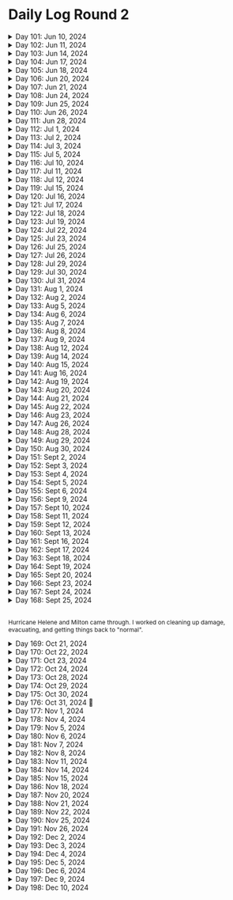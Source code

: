# Daily Log Round 2

<details>
  <summary>Day 101: Jun 10, 2024</summary>

  ### Today's Progress:
  * Started and completed on learning Introductory JavaScript by building a Prymaind Generator on freeCodeCamp.

  ### Link to work:
  * None

  ### New thing(s) learned:
  * How to declare a variable using let/const
  * How to create different statements
  * Console logging

  ### Thoughts:
  * This one took a little while and was confusing. Took my time with it.

  ### Time spent working
  * 1.5 hrs
</details>

<details>
  <summary>Day 102: Jun 11, 2024</summary>

  ### Today's Progress:
  * Started and completed building a Gradebook App using JavaScript on freeCodeCamp.

  ### Link to work:
  * None

  ### New thing(s) learned:
  * None

  ### Thoughts:
  * I may go back to this sometime soon to get an understanding of how everything works again.

  ### Time spent working
  * 0.75 hrs
</details>

<details>
  <summary>Day 103: Jun 14, 2024</summary>

  ### Today's Progress:
  * Started working on building a Role Playing Game while learning Basic JavaScript (steps 1 → 69) on freeCodeCamp.

  ### Link to work:
  * None

  ### New thing(s) learned:
  * None

  ### Thoughts:
  * I'm slowly getting the hang of this

  ### Time spent working
  * 1.16 hrs
</details>

<details>
  <summary>Day 104: Jun 17, 2024</summary>

  ### Today's Progress:
  * Continued working on and completed building a Role Playing Game while learning Basic JavaScript (steps 69 → 172) on freeCodeCamp.

  ### Link to work:
  * None

  ### New thing(s) learned:
  * Basics of different statements and loops.

  ### Thoughts:
  * None

  ### Time spent working
  * 2 hrs
</details>

<details>
  <summary>Day 105: Jun 18, 2024</summary>

  ### Today's Progress:
  * Started and completed the basic debugging challenge for a background color changer using JavaScript on freeCodeCamp.
  * Started working on the Calorie Counter app by learning about Form Validation for JavaScript (steps 1 → 24) on freeCodeCamp

  ### Link to work:
  * None

  ### New thing(s) learned:
  * I've never heard of regex, I'm going to have to take some time and learn about that.

  ### Thoughts:
  * None

  ### Time spent working
  * 0.75 hrs
</details>

<details>
  <summary>Day 106: Jun 20, 2024</summary>

  ### Today's Progress:
  * Completed building the Calorie Counter app by learning about Form Validation for JavaScript on freeCodeCamp

  ### Link to work:
  * None

  ### New thing(s) learned:
  * I learned more about Form Validation and how page doesn't change to something else when clicking on the "submit" or "clear form" button.

  ### Thoughts:
  * None

  ### Time spent working
  * 1.8 hrs
</details>

<details>
  <summary>Day 107: Jun 21, 2024</summary>

  ### Today's Progress:
  * Completed reviewing DOM manipulation by building a Rock, Paper, Scissors Game on freeCodeCamp

  ### Link to work:
  * None

  ### New thing(s) learned:
  * None

  ### Thoughts:
  * None

  ### Time spent working
  * 0.75 hrs
</details>

<details>
  <summary>Day 108: Jun 24, 2024</summary>

  ### Today's Progress:
  * Moved to working on the Legacy JavaScript course after doing a bit of research. Completed steps 1 → 69 on learning Basic JavaScript on freeCodeCamp.

  ### Link to work:
  * None

  ### New thing(s) learned:
  * None

  ### Thoughts:
  * None

  ### Time spent working
  * 1.16 hrs
</details>

<details>
  <summary>Day 109: Jun 25, 2024</summary>

  ### Today's Progress:
  * Continued working on learning Basic JavaScript (Legacy Version) from freeCodeCamp (steps 69 → 82).

  ### Link to work:
  * None

  ### New thing(s) learned:
  * None

  ### Thoughts:
  * I plan on going back to watch some of the videos that were in the Legacy version to get a better understanding of some of the answers.

  ### Time spent working
  * 1hr
</details>

<details>
  <summary>Day 110: Jun 26, 2024</summary>

  ### Today's Progress:
  * Continued and completed working on learning Basic JavaScript (Legacy Version) from freeCodeCamp (steps 82 → 113).

  ### Link to work:
  * None

  ### New thing(s) learned:
  * None

  ### Thoughts:
  * None

  ### Time spent working
  * 1.16 hrs
</details>

<details>
  <summary>Day 111: Jun 28, 2024</summary>

  ### Today's Progress:
  * Started and completed working on learning about ES6 (ES2015) from freeCodeCamp.

  ### Link to work:
  * None

  ### New thing(s) learned:
  * None

  ### Thoughts:
  * This took a bit of time for sure, now I'll debate on what I want to do next.

  ### Time spent working
  * 1.16 hrs
</details>

<details>
  <summary>Day 112: Jul 1, 2024</summary>

  ### Today's Progress:
  * Started and completed learning about Regular Expressions and Debugging Code from freeCodeCamp's Legacy JavaScript section.

  ### Link to work:
  * None

  ### New thing(s) learned:
  * I learned about regex in JavaScript and how to find certain things in a string.

  ### Thoughts:
  * None

  ### Time spent working
  * 1.16 hrs
</details>

<details>
  <summary>Day 113: Jul 2, 2024</summary>

  ### Today's Progress:
  * Started and completed learning about Basic Data Structures in Legacy JavaScript on freeCodeCamp
  * Started working on Basic Algorithm Scripting in Legacy JavaScript on freeCodeCamp (steps 1 → 3)

  ### Link to work:
  * None

  ### New thing(s) learned:
  * I learned the basics about data structures in JavaScript.

  ### Thoughts:
  * None

  ### Time spent working
  * 1.16 hrs
</details>

<details>
  <summary>Day 114: Jul 3, 2024</summary>

  ### Today's Progress:
  * Started working on the Frontend Mentor project of the Article Preview Component.

  ### Link to work:
  * None

  ### New thing(s) learned:
  * None

  ### Thoughts:
  * Watching a tutorial and following along before I create it on my own to get an understanding of the project. This way, I can make cleaner code and have a better understanding of the project as I do it a few times.

  ### Time spent working
  * 1.16 hrs
</details>

<details>
  <summary>Day 115: Jul 5, 2024</summary>

  ### Today's Progress:
  * Continued working on the Frontend Mentor project of the Article Preview Component.

  ### Link to work:
  * None

  ### New thing(s) learned:
  * None

  ### Thoughts:
  * Taking my time in understanding how the code works and what's best for this project.

  ### Time spent working
  * 1.4 hrs
</details>

<details>
  <summary>Day 116: Jul 10, 2024</summary>

  ### Today's Progress:
  * Started researching and working on my personal Portfolio

  ### Link to work:
  * None

  ### New thing(s) learned:
  * None

  ### Thoughts:
  * I took a few days for myself after the holiday which made me realize I was stuck and wasn't sure what to do. After asking for some advice from Kevin Powell's Discord server, it was suggested that I should instead focus on my portfolio. In the past few weeks, I haven't really been challenging myself and cheating while working on Frontend Mentor projects by watching YouTube videos of other people's work. This project, I'm going to do my best to do none of that.

  ### Time spent working
  *
</details>

<details>
  <summary>Day 117: Jul 11, 2024</summary>

  ### Today's Progress:
  * Gathered, researched and started sketching out my Portfolio in Penpot.

  ### Link to work:
  * None

  ### New thing(s) learned:
  * Penpot being similair to Figma, just need to get the hang of things now.

  ### Thoughts:
  * None

  ### Time spent working
  * 1 hr
</details>

<details>
  <summary>Day 118: Jul 12, 2024</summary>

  ### Today's Progress:
  * Decided to switch back to Figma and continue working on researching and gathering materials for my plans/moodboard.

  ### Link to work:
  * None

  ### New thing(s) learned:
  * How to scale/crop images in Figma

  ### Thoughts:
  * Penpot is nice, but using Figma as a desktop application is much easier than relying on a website to load. Wish Penpot had a desktop application.

  ### Time spent working
  * 1.4 hrs
</details>

<details>
  <summary>Day 119: Jul 15, 2024</summary>

  ### Today's Progress:
  * Completed gather materials and inspiration for my moodboard for my portfolio. The next thing to do is work on Wireframes.

  ### Link to work:
  * None

  ### New thing(s) learned:
  * I learned about the different screensize options for different interfaces (IE: Mobile phones, Desktop, and Mobile) for Figma.

  ### Thoughts:
  * None

  ### Time spent working
  * 1.4 hrs
</details>

<details>
  <summary>Day 120: Jul 16, 2024</summary>

  ### Today's Progress:
  * Started and completed taking notes on a YouTube video by Creative Director Explains called My actual web design process for clients (Freelance and Agency)

  ### Link to work:
  * [YouTube Video](https://www.youtube.com/watch?v=Jz_wyVdWKm8)

  ### New thing(s) learned:
  * How the process of creating a website works and the explanation

  ### Thoughts:
  * None

  ### Time spent working
  * 1.5 hrs
</details>

<details>
  <summary>Day 121: Jul 17, 2024</summary>

  ### Today's Progress:
  * Continued working on planning and wireframing my personal portfolio.

  ### Link to work:
  * None

  ### New thing(s) learned:
  * None

  ### Thoughts:
  * I've decided to go with a single page site and then maybe in the future I'll do a multi-page site or keep it a single page. I'll have to see where the wind blows.

  ### Time spent working
  * 1.25 hrs
</details>

<details>
  <summary>Day 122: Jul 18, 2024</summary>

  ### Today's Progress:
  * Started and completed wireframing the desktop version of my portfolio and started wireframing the tablet version of my portfolio.

  ### Link to work:
  * None

  ### New thing(s) learned:
  * None

  ### Thoughts:
  * I'm enjoying planning out how I want it to look in a responsive way.

  ### Time spent working
  * 1.4 hrs
</details>

<details>
  <summary>Day 123: Jul 19, 2024</summary>

  ### Today's Progress:
  * Completed wireframing/sketching out my Tablet/Mobile view of my portfolio. Next week, I'll start properly designing my site in Figma.

  ### Link to work:
  * None

  ### New thing(s) learned:
  * None

  ### Thoughts:
  * Excited to actually start designing my website. Should make it more fun to code when I get started with that!

  ### Time spent working
  * 1.25 hrs
</details>

<details>
  <summary>Day 124: Jul 22, 2024</summary>

  ### Today's Progress:
  * Started and completed working on the design of my Portfolio for Desktop view.

  ### Link to work:
  * None

  ### New thing(s) learned:
  * None

  ### Thoughts:
  * I just need to find some more images to use for certain parts of the site. I'm missing AnyType and a few others.

  ### Time spent working
  * 1.5 hrs
</details>

<details>
  <summary>Day 125: Jul 23, 2024</summary>

  ### Today's Progress:
  * Completed designing the Tablet and Moble views of my Portfolio in Figma.
  * Started coding the navigation bar for my portfolio.

  ### Link to work:
  * None

  ### New thing(s) learned:
  * None

  ### Thoughts:
  * I'm excited to start coding my portfolio and I'm going to have to learn a lot of new things. First off will be the navigation bar.

  ### Time spent working
  * 1.3 hrs
</details>

<details>
  <summary>Day 126: Jul 25, 2024</summary>

  ### Today's Progress:
  * Started to work on the navigation bar of my portfolio.

  ### Link to work:
  * None

  ### New thing(s) learned:
  * None

  ### Thoughts:
  * I need to figure out how to make the navigation bar look more resopnsive and similair to the one I created in Figma.

  ### Time spent working
  * 1.1 hrs
</details>

<details>
  <summary>Day 127: Jul 26, 2024</summary>

  ### Today's Progress:
  * Re-started on the navigation bar and started to work on the hero section of my portfolio.

  ### Link to work:
  * None

  ### New thing(s) learned:
  * None

  ### Thoughts:
  * I need to figure out how to make a proper circle image to use for the picture of myself in the hero section.

  ### Time spent working
  * 1.25 hrs
</details>

<details>
  <summary>Day 128: Jul 29, 2024</summary>

  ### Today's Progress:
  * Continued to work on the hero section of my portfolio and got started on the about section.

  ### Link to work:
  * None

  ### New thing(s) learned:
  * None

  ### Thoughts:
  * Instead of using Font Awesome, I'm going to use SVGRepo.com to get the icons that I need for certain sections of my portfolio.

  ### Time spent working
  * 1.5 hrs
</details>

<details>
  <summary>Day 129: Jul 30, 2024</summary>

  ### Today's Progress:
  * Continued to work on my portfolio as a whole.

  ### Link to work:
  * None

  ### New thing(s) learned:
  * None

  ### Thoughts:
  * I somehow messed up my navigation bar and more within the code, so I just decided to restart from scratch...again. This time, I'm going to just code everything out in HTML first and then go into CSS and JS.

  ### Time spent working
  * 1.1 hrs
</details>

<details>
  <summary>Day 130: Jul 31, 2024</summary>

  ### Today's Progress:
  * Re-wrote my entire HTML from scratch and completed all my sections. Added images, links, and accessibility features that were needed.

  ### Link to work:
  * None

  ### New thing(s) learned:
  * None

  ### Thoughts:
  * Excited to get started on the CSS part of my website. I'm going to do my bes to start from a mobile-user POV and then work my way to a desktop-user POV.

  ### Time spent working
  * 1.3 hrs
</details>

<details>
  <summary>Day 131: Aug 1, 2024</summary>

  ### Today's Progress:
  * Started working (and hopefully finished) on the CSS sections of my navigation bar, hero section, and about section.

  ### Link to work:
  * None

  ### New thing(s) learned:
  * None

  ### Thoughts:
  * Tomorrow I'm going to take some time to write my about section of myself and then hopefully jump into the projects section once I feel comfortable enough. This is coming along slowly but surely!

  ### Time spent working
  * 1.83 hrs
</details>

<details>
  <summary>Day 132: Aug 2, 2024</summary>

  ### Today's Progress:
  * Continued to work on the mobile version of my portoflio using CSS.

  ### Link to work:
  * None

  ### New thing(s) learned:
  * None

  ### Thoughts:
  * So many lines of CSS...

  ### Time spent working
  * 2.42 hrs
</details>

<details>
  <summary>Day 133: Aug 5, 2024</summary>

  ### Today's Progress:
  * Continuned to work on my Personal Portfolio site and completed working on the Tablet and Desktop media queries.

  ### Link to work:
  * None

  ### New thing(s) learned:
  * None

  ### Thoughts:
  * Uploaded my project to GitHub finally and made a Netlify site out of it to test it out for a bit before I go public with it. There's a lot of changes and additions that need to be made.

  ### Time spent working
  * 2.6 hrs
</details>

<details>
  <summary>Day 134: Aug 6, 2024</summary>

  ### Today's Progress:
  * Fixed an issue with the hamburger menu not showing itself on multiple breakpoints. What a small pain to fix...

  ### Link to work:
  * None

  ### New thing(s) learned:
  * How not to break something and wonder what happened or where I went wrong.

  ### Thoughts:
  * Taking a break for the day, too angry and annoyed to work on this

  ### Time spent working
  * 1 hrs
</details>

<details>
  <summary>Day 135: Aug 7, 2024</summary>

  ### Today's Progress:
  * Continued to work on the CSS of my portfolio. It's slowly coming along...

  ### Link to work:
  * None

  ### New thing(s) learned:
  * None

  ### Thoughts:
  * This is a pain, but I will get it right...

  ### Time spent working
  * 2.6 hrs
</details>

<details>
  <summary>Day 136: Aug 8, 2024</summary>

  ### Today's Progress:
  * Continued to re-write my CSS, worked on my HTML for accessibility, and wrote some JavaScript.

  ### Link to work:
  * None

  ### New thing(s) learned:
  * How to make a hamburger menu and contact form not refresh the page using JavaScript.

  ### Thoughts:
  * I'm almost done with my website. I just need to make a few changes, add in some projects, and put my social media in a few places. It should be ready to go then!

  ### Time spent working
  * 3.05 hrs
</details>

<details>
  <summary>Day 137: Aug 9, 2024</summary>

  ### Today's Progress:
  * Continued to work on my portfolio

  ### Link to work:
  * None

  ### New thing(s) learned:
  * I learned how Web3Forms.com works for contact forms

  ### Thoughts:
  * Completed working on the contact form and used Web3Forms to use as a backend should someone send me a message.
  * Created and added my personal logo to the site.
  * Updated all text that made the site seem silly into slightly professional text.

  ### Time spent working
  * 2.1 hrs
</details>

<details>
  <summary>Day 138: Aug 12, 2024</summary>

  ### Today's Progress:
  * Completed working on my portfolio. I made a few changes to the site and now I just need to add my projects and purchase a domain to host it on.
  * Taking the rest of the time to find out what I want to do/learn next.

  ### Link to work:
  * None

  ### New thing(s) learned:
  * None

  ### Thoughts:
  * I'm not feeling comfrtable with CSS still and JavaScript even after completeing my portfolio. I'm happy with how I've made it and how it looks, but I'm in a fork in the road of learning. Asked for some advice on Kevin Powell's discord again.

  ### Time spent working
  * 2 hrs
</details>

<details>
  <summary>Day 139: Aug 14, 2024</summary>

  ### Today's Progress:
  * I took some time yesterday (8/13) to figure out what I wanted to do next. I decided that I would refresh myself with some CSS subjects and projects, re-learn/understand JavaScript, learn ReactJS, learn TailwindCSS, learn Git/GitHub, and job hunting (this will be after I feel comfortable with JavaScript and CSS).
  * I started working on Scrimba's CSS course on Grids (video 11/17).

  ### Link to work:
  * [Learning Path v2](https://github.com/kylecreate/100DaysOfCode/blob/main/imgs/LearningPath-v2.png)

  ### New thing(s) learned:
  * Understanding CSS Grid from a beginner stand point.

  ### Thoughts:
  * Everything is slowly coming back to me now as I watch these videos. They're very helpful. I'm debating if I want to buy PRO for Scrimba or just work on what resources I've collected.

  ### Time spent working
  * 1.3 hrs
</details>

<details>
  <summary>Day 140: Aug 15, 2024</summary>

  ### Today's Progress:
  * I purchased a Scrimba PRO subscription and got started on their Frontend Carrer Path. I've completed the Welcome module and building & deploying your first website module.

  ### Link to work:
  * None

  ### New thing(s) learned:
  * Basics of HTML...again

  ### Thoughts:
  * Why am I doing this? Because with the interactivity of this website and the way they teach students/people, it helps me out to understand as well. I'm just going in order since the certification will be nice even though it won't mean much.

  ### Time spent working
  * 2.6 hrs
</details>

<details>
  <summary>Day 141: Aug 16, 2024</summary>

  ### Today's Progress:
  * I worked on learning about CSS Grid Layouts on Scrimba, YouTube (Kevin Powell), MDN, and CSS Grid Garden

  ### Link to work:
  * None

  ### New thing(s) learned:
  * Learned how CSS grid systems work.

  ### Thoughts:
  * I'm going to take some time next week to learn more about Grids with some (hopefully) newly found videos/articles that can explain things.

  ### Time spent working
  * 2.7 hrs
</details>

<details>
  <summary>Day 142: Aug 19, 2024</summary>

  ### Today's Progress:
  * Started watching/working on Learning CSS Grid the Easy Way with Kevin Powell on YouTube using a Frontend Mentor project as an example.

  ### Link to work:
  * [Link to video](https://www.youtube.com/watch?v=rg7Fvvl3taU)

  ### New thing(s) learned:
  * CSS Grid using a Frontend Mentor project

  ### Thoughts:
  * Later on, my plan is to re-work this project from the ground up with no help and on my own to better understand CSS Grid.

  ### Time spent working
  * 1.3 hrs
</details>

<details>
  <summary>Day 143: Aug 20, 2024</summary>

  ### Today's Progress:
  * Completed watching Kevin Powell's video on learning CSS Grid the easy way.
  * Started and completed working on learning CSS Flexbox with Scrimba
  * Started and completed watching Kevin Powell's video on learning Flexbox the easy way.
  * Started and completed testing out my flexbox skills using different tasks from MDN.
  * Completed all levels (except for Lv.24) of Flexbox Froggy.
  * Attended my first Scrimba Town Hall where they discussed CSS and answered questions.

  ### Link to work:
  * None

  ### New thing(s) learned:
  * I learned a lot about CSSBattles, CSS Flexbox, and CSS Grid.

  ### Thoughts:
  * What a busy but good day! I will upload my new learning path soon that covers things I want to learn. I also have a few new projects in mind for the future.

  ### Time spent working
  * 3.4 hrs
</details>

<details>
  <summary>Day 144: Aug 21, 2024</summary>

  ### Today's Progress:
  * Started and completed watching Kevin Powell's videos on CSS Selectors (beyond the basics) and The Secret to mastering CSS Layouts.
  * Started working on learning Responsive Web Design on Scrimba which is also taught by Kevin Powell. (Overall: 5% complete | CSS Fundamentals Section: 32% complete)

  ### Link to work:
  * None

  ### New thing(s) learned:
  * The intermediate side of CSS selectors and the use of inline/inline-block elements in CSS.

  ### Thoughts:
  * I'm really enjoying this!

  ### Time spent working
  * 1.3 hrs
</details>

<details>
  <summary>Day 145: Aug 22, 2024</summary>

  ### Today's Progress:
  * Continued and completed working on learning Responsive Web Design on Scrimba which is taught by Kevin Powell. (Overall: 14% complete | CSS Fundamentals Section: 100% complete, next up is Starting to Think Responsively)

  ### Link to work:
  * None

  ### New thing(s) learned:
  * Learned more about the basics of CSS and some of the fundamentals to make learning responsive design easier.

  ### Thoughts:
  * I'm really enjoying jumping back into CSS, Kevin makes it fun!

  ### Time spent working
  * 2.85 hrs
</details>

<details>
  <summary>Day 146: Aug 23, 2024</summary>

  ### Today's Progress:
  * Continued working on learning Responsive Web Design on Scrimba which is taught by Kevin Powell. (Overall: 29% complete | Starting to Think Responsively: 56% complete)

  ### Link to work:
  * None

  ### New thing(s) learned:
  * I learned more about masking very basic responsive websites with media queries and a basic navigation bar.

  ### Thoughts:
  * None

  ### Time spent working
  * 3 hrs
</details>

<details>
  <summary>Day 147: Aug 26, 2024</summary>

  ### Today's Progress:
  * Continued working on learning Responsive Web Design on Scrimba which is taught by Kevin Powell. (Overall: 40% complete | Starting to Think Responsively: 100% complete! Next up will be Stepping up our style)

  ### Link to work:
  * None

  ### New thing(s) learned:
  * None

  ### Thoughts:
  * After I finish the next section in this course, I'm going to re-code the website we're working on from scratch to see if I'm able to do it on my own and hopefully make it look better (design and code wise).

  ### Time spent working
  * 2.3 hrs
</details>

<details>
  <summary>Day 148: Aug 28, 2024</summary>

  ### Today's Progress:
  * Continued working on learning Responsive Web Design on Scrimba which is taught by Kevin Powell. (Overall: 52% complete | Stepping up our style 53% complete)

  ### Link to work:
  * None

  ### New thing(s) learned:
  * Learned more about background-images and viewport units

  ### Thoughts:
  * I'm enjoying these projects as I work along with Kevin. The BBQ splash page will be another project that I work on after completing this course.

  ### Time spent working
  * 2 hrs
</details>

<details>
  <summary>Day 149: Aug 29, 2024</summary>

  ### Today's Progress:
  * Continued working on learning Responsive Web Design on Scrimba which is taught by Kevin Powell. (Overall: 69% complete | Stepping up our style (100% complete), started Taking flexbox to the next level section (71% complete))

  ### Link to work:
  * None

  ### New thing(s) learned:
  * Learned a lot more about flexbox and proper stylings

  ### Thoughts:
  * Other than having problems with the site today, I managed to get a lot done. I'm writing down in my Notion (soon to switch to AppFlowy) the projects that I'm going to re-work when I finish from this section.

  ### Time spent working
  * 2.6 hrs
</details>

<details>
  <summary>Day 150: Aug 30, 2024</summary> 🎉

  ### Today's Progress:
  * Continued working on learning Responsive Web Design on Scrimba which is taught by Kevin Powell. (Overall: 83% complete | continued and completed Taking flexbox to the next level section (100% complete) and CSS Grid: The ultimate layout tool (100% complete)).

  ### Link to work:
  * None

  ### New thing(s) learned:
  * I learned more in-depth about CSS Flexbox and CSS Grid.

  ### Thoughts:
  * As Kevin was showing a Portfolio work example of CSS Grid, I said in my head "This man is doing witchcraft...". I see a lot of changes to my portfolio and future work already without even touching anything.

  ### Time spent working
  * 2.4 hrs
</details>

<details>
  <summary>Day 151: Sept 2, 2024</summary>

  ### Today's Progress:
  * Continued and completed working on learning Responsive Web Design on Scrimba which is taught by Kevin Powell. (Overall: 100% complete | started and completed Taking it the next level (100% complete)).

  ### Link to work:
  * None

  ### New thing(s) learned:
  * I learned more about using CSS grid/flexbox for a real-life style website.

  ### Thoughts:
  * I'm surprised I finished this course in a single day. Next, I'm going to watch the Space Travel Website course from Scrimba. After that, I plan on doing some reading of CSS to see what else I can learn.

  ### Time spent working
  * 2.7 hrs
</details>

<details>
  <summary>Day 152: Sept 3, 2024</summary>

  ### Today's Progress:
  * Started working on Kevin Powell's Space Travel Website course on Scrimba. I started with the module of The design system (43% complete).

  ### Link to work:
  * None

  ### New thing(s) learned:
  * How to do a complete CSS reset for a new webpage and how to create a design system from scratch using the classes we've created so far.

  ### Thoughts:
  * The design system is actually kind of fun to work on before starting on the website itself. Also, with all the classes that have been used so far, I find this to be a really good idea for HUGE projects in the future.

  ### Time spent working
  * 1.3 hrs
</details>

<details>
  <summary>Day 153: Sept 4, 2024</summary>

  ### Today's Progress:
  * Continued working on Kevin Powell's Space Travel Website course on Scrimba. I started with the module of The design system (81% complete).

  ### Link to work:
  * None

  ### New thing(s) learned:
  * I'm learning how to use multiple classes within CSS on HTML to create some cool components.

  ### Thoughts:
  * So many lines of CSS and create such cool and small things!

  ### Time spent working
  * 1.2 hrs
</details>

<details>
  <summary>Day 154: Sept 5, 2024</summary>

  ### Today's Progress:
  * Continued working on Kevin Powell's Space Travel Website course on Scrimba. I completed the module of The design system (100% complete), completed the module of The homepage (100%), and started on the Navigation module (69%).

  ### Link to work:
  * None

  ### New thing(s) learned:
  * I've learned a lot about how to do a navigation bar and how to make the homepage of this project look similar to the Figma design.

  ### Thoughts:
  * This is a tough project, but will be re-done in the future when I'm comfortable with CSS and JavaScript.

  ### Time spent working
  * 2.7 hrs
</details>

<details>
  <summary>Day 155: Sept 6, 2024</summary>

  ### Today's Progress:
  * Continued working on Kevin Powell's Space Travel Website course on Scrimba. I completed the Navigation module (100%), the destination page module (100%), and started working on the tabs module (23%).

  ### Link to work:
  * None

  ### New thing(s) learned:
  * I learned more about how to style different HTML tags with similar styles of other tags. Also, I learned a lot about JavaScript even if I haven't gotten that far yet.

  ### Thoughts:
  * I'm happy I'm almost done with this project. I believe that I'll work on this again after I learn JavaScript and get comfortable with that.

  ### Time spent working
  * 2.6 hrs
</details>

<details>
  <summary>Day 156: Sept 9, 2024</summary>

  ### Today's Progress:
  * Continued working on and completed Kevin Powell's Space Travel Website course on Scrimba. I completed the tabs module (100%).
  * Started working on Frontend Mentor's Product Preview Card Component challenge.

  ### Link to work:
  * None

  ### New thing(s) learned:
  * None

  ### Thoughts:
  * I'm happy to have finally finished the Space Travel site and now going to start working on Frontend Mentor/real-life style projects for a while.

  ### Time spent working
  * 2.7 hrs
</details>

<details>
  <summary>Day 157: Sept 10, 2024</summary>

  ### Today's Progress:
  * Completed working on the Product Preview Card challenge from Frontend Mentor.
  * Started and completed the first CSS challenge from Scrimba's CSS Challenges course.

  ### Link to work:
  * [FEM - Product Preview Card](https://github.com/kylecreate/FEM-ProductCard)

  ### New thing(s) learned:
  * How to create a spoiler using HTML and CSS.

  ### Thoughts:
  * I think I'll enjoy the CSS challenges from Scrimba. These will be different things to work on and hopefully help my CSS skills get better.

  ### Time spent working
  * 1.2 hrs
</details>

<details>
  <summary>Day 158: Sept 11, 2024</summary>

  ### Today's Progress:
  * Started and completed working on the CSS Challenges from Scrimba of the Colorful Button and Expanding Search Bar.

  ### Link to work:
  * [Scrimba Projects](https://github.com/kylecreate/Scrimba-Projects)

  ### New thing(s) learned:
  * How to create a border around a button to grow when hovered.
  * How to expand a search bar and hide things only screen readers can hear/say.

  ### Thoughts:
  * These challenges are fun! I'm looking forward to working on more of these in the future!

  ### Time spent working
  * 1.2 hrs
</details>

<details>
  <summary>Day 159: Sept 12, 2024</summary>

  ### Today's Progress:
  * Started on the CSS Challenge from Scrimba of the Codepen Tile.

  ### Link to work:
  * None

  ### New thing(s) learned:
  * None

  ### Thoughts:
  * Didn't get too much done today. Going to try and restart with a fresh mind tomorrow.

  ### Time spent working
  * 1 hrs
</details>

<details>
  <summary>Day 160: Sept 13, 2024</summary>

  ### Today's Progress:
  * Re-started and completed the Codepen Tile CSS Challenge from Scrimba.
  * Started and completed the first Loading Animation CSS Challenge from Scrimba.
  * Made some changes to the Product Preview card from Frontend Mentor after receiving feedback.

  ### Link to work:
  * None

  ### New thing(s) learned:
  * I learned how to animate a loading sequence for a website.
  * I learned how to show something under a card by using the hover psuedo class.

  ### Thoughts:
  * Work hard, play hard as always!

  ### Time spent working
  * 2.05 hrs
</details>

<details>
  <summary>Day 161: Sept 16, 2024</summary>

  ### Today's Progress:
  * Started and completed the CSS challenge of creating another Loading Animation on Scrimba.
  * Started and completed the CSS challenge of creating a Archery Target on Scrimba.
  * Continued working on the Frontend Developer Career Path by building the Google.com clone project. (Overall: 4% complete)

  ### Link to work:
  * None

  ### New thing(s) learned:
  * I learned how to create an archery target using CSS and figuring out how to center the circles within the window.
  * I learned more about centering buttons/items on a page while working on the Google.com clone project from Scrimba.

  ### Thoughts:
  * I think going back and forth between the CSS challenges and the Career Path courses is a good idea. This way, I can challenge myself while also re-learning the basics as I go along.

  ### Time spent working
  * 2.6 hrs
</details>

<details>
  <summary>Day 162: Sept 17, 2024</summary>

  ### Today's Progress:
  * Started and completed building a Digital Business Card on Scrimba. Frontend Developer Career Path (6% Complete)

  ### Link to work:
  * None

  ### New thing(s) learned:
  * I more about linking items, files, and other assets by using a single period, double period, or just the backslash.

  ### Thoughts:
  * None

  ### Time spent working
  * 1.3 hrs
</details>

<details>
  <summary>Day 163: Sept 18, 2024</summary>

  ### Today's Progress:
  * Continued working on the Frontend Developer Career Path on Scrimba (9% complete)
    * Started and completed building a Space Exploration site on Scrimba
    * Started working on building a Birthday GIFt site on Scrimba (54% complete)

  ### Link to work:
  * None

  ### New thing(s) learned:
  * I learned more about adding GIFs to a site and how to position different images on a site by setting the flex-direction to either row or column.

  ### Thoughts:
  * I'm starting to enjoy myself again! Really enjoying all the learning I'm doing.

  ### Time spent working
  * 2 hrs
</details>

<details>
  <summary>Day 164: Sept 19, 2024</summary>

  ### Today's Progress:
  * Continued working on the Frontend Developer Career Path on Scrimba (10% complete)
    * Continued and completed working on the Birthday GIFt site on Scrimba
    * Started working on the Solo Project: Hometown Homepage.

  ### Link to work:
  * [Scrimba Birthday GIFt Project](https://github.com/kylecreate/Scrimba-Birthday)

  ### New thing(s) learned:
  * I learned how adding an image inside of a div tag without using the image tag.
  * I learned more about adding audio/video to a website.

  ### Thoughts:
  * Now we're getting our hands dirty, and I like it! Should I wash my hands or keep them dirty?

  ### Time spent working
  * 2.7 hrs
</details>

<details>
  <summary>Day 165: Sept 20, 2024</summary>

  ### Today's Progress:
  * Continued working on the Frontend Developer Career Path on Scrimba (10% complete)
    * Conintued and completed working on the Solo Project: Hometown Homepage.
  * Started working on the Frontend Mentor Four Card Feature project.

  ### Link to work:
  * [Scrimba Hometown](https://github.com/kylecreate/Scrimba-Hometown)

  ### New thing(s) learned:
  * None

  ### Thoughts:
  * I'm very happy with how the Hometown project came out. I posted it to the code-reviews channel in their discord server. Now, I'm starting on the Four Card Feature project from Frontend Mentor now. Taking my time to learn everything instead of speedrunning it like a demon has really helped me a ton!

  ### Time spent working
  * 2 hrs
</details>

<details>
  <summary>Day 166: Sept 23, 2024</summary>

  ### Today's Progress:
  * Continued working on and completed the Frontend Mentor Four Card Feature project.
  * Started and completed the Word Carousel and Flag of France CSS challenges on Scrimba
  * Organized my projects from freeCodeCamp, Scrimba, and Frontend Mentor into separate repos on GitHub.

  ### Link to work:
  * [Scrimba Projects](https://github.com/kylecreate/Scrimba-Projects) | [Frontend Mentor Projects](https://github.com/kylecreate/FrontendMentor-Projects) | [freeCodeCamp Projects](https://github.com/kylecreate/FCC-Projects)

  ### New thing(s) learned:
  * I learned how to use CSS animations to show different words one at a time using keyframes.
  * I learned how to create a flag in CSS in 2 different ways (flex and grid).

  ### Thoughts:
  * I think having all my projects in one place for each of the sites I use might be a good thing. In the future, I'll probably switch them all over to my Portfolio website once that's finished. In the meantime, I'm going to continue working on doing more CSS projects from Scrimba and Frontend Mentor before starting JavaScript.

  ### Time spent working
  * 2 hrs
</details>

<details>
  <summary>Day 167: Sept 24, 2024</summary>

  ### Today's Progress:
  * Started working on a template for my 3 GitHub Repos (freeCodeCamp Projects, Scrimba Projects, and fCC Projects) that way I can make a site out of everything and not have a ton of sites.

  ### Link to work:
  * None

  ### New thing(s) learned:
  * None

  ### Thoughts:
  * Hopefully this will be helpful for myself and others once I finish it!

  ### Time spent working
  * 1.2 hrs
</details>

<details>
  <summary>Day 168: Sept 25, 2024</summary>

  ### Today's Progress:
  * Started and completed working on the Three Column Preview Card Component challenge from Frontend Mentor
  * Started and completed working on the Flag of Germany and Madagascar on Scrimba's CSS Challenges (43% complete)

  ### Link to work:
  * [Frontend Mentor - 3 Column Preview](https://github.com/kylecreate/FrontendMentor-Projects/tree/main/Three-Column-Preview) | [Scrimba - Germany Flag](https://github.com/kylecreate/Scrimba-Projects/tree/main/CSS%20Challenges/Germany-Flag) | [Scrimba - Madagascar Flag](https://github.com/kylecreate/Scrimba-Projects/tree/main/CSS%20Challenges/Madagascar-Flag)

  ### New thing(s) learned:
  * None

  ### Thoughts:
  * These challenges are are helping me get better at CSS!

  ### Time spent working
  * 1.2 hrs
</details>

<br>
<p style="font-size: 12px;">Hurricane Helene and Milton came through. I worked on cleaning up damage, evacuating, and getting things back to "normal".</p>

<details>
  <summary>Day 169: Oct 21, 2024</summary>

  ### Today's Progress:
  * Started working on the Social Proof Challenge of Frontend Mentor.

  ### Link to work:
  * None

  ### New thing(s) learned:
  * None

  ### Thoughts:
  * Today was my first day back into coding after dealing with the recent hurricanes. I need to get back into the swing of things since it's been so long. Feels like I forgot everything but I'll get back to it.

  ### Time spent working
  * 1.6 hrs
</details>

<details>
  <summary>Day 170: Oct 22, 2024</summary>

  ### Today's Progress:
  * Continued working on the Social Proof Challenge from Frontend Mentor.

  ### Link to work:
  * None

  ### New thing(s) learned:
  * None

  ### Thoughts:
  * I decided to re-write my HTML and CSS since something felt off about it from yesterday. I put the final image provided into Photoshop and organized everything in containers and what each square meant. This really helps. Also, I got distracted by a big claw truck outside getting my hurricane debris. So, I'm happy about that finally happening as well!

  ### Time spent working
  * 1.25 hrs
</details>

<details>
  <summary>Day 171: Oct 23, 2024</summary>

  ### Today's Progress:
  * Continued working on the Social Proof Challenge from Frontend Mentor.

  ### Link to work:
  * None

  ### New thing(s) learned:
  * None

  ### Thoughts:
  * None

  ### Time spent working
  * 1 hrs
</details>

<details>
  <summary>Day 172: Oct 24, 2024</summary>

  ### Today's Progress:
  * Completed working on the Social Proof Challenge from Frontend Mentor.
  * Started and completed working on the Flag of Switzerland from Scrimba's CSS Challenges.

  ### Link to work:
  * None

  ### New thing(s) learned:
  * None

  ### Thoughts:
  * I'm still getting into the swing of things. These small projects are helping after being away for so long.

  ### Time spent working
  * 1.2 hrs
</details>

<details>
  <summary>Day 173: Oct 28, 2024</summary>

  ### Today's Progress:
  * I started working on making websites interactive (16% complete) to learn about JavaScript by making a passenger counter app (100%). Next up will be making a Blackjack App.

  ### Link to work:
  * [Counter App](https://github.com/kylecreate/Scrimba-Projects/tree/main/Frontend%20Path%20Projects/Counter-App)

  ### New thing(s) learned:
  * I learned about the basics of JavaScript and how to add and remove numbers.

  ### Thoughts:
  * I'm looking forward to mastering JavaScript! My goals are to complete this course, work on some projects, work on my personal portfolio, and then find a job!

  ### Time spent working
  * 2.36 hrs
</details>

<details>
  <summary>Day 174: Oct 29, 2024</summary>

  ### Today's Progress:
  * I continued working on the Making Websites Interactive section (21% complete) of the Frontend Mentor Frontend Dev path (13% complete).
    * I started working on the JavaScript Challenges Pt.1 section and finished everything until the Solo Project(90%).

  ### Link to work:
  * None

  ### New thing(s) learned:
  * None

  ### Thoughts:
  * The JavaScript challenges were fun to work on and really made me think. It makes me happy that after having a Rubber Ducky for the past few years finally came in handy when I was trying to explain to myself how a certain challenge worked.

  ### Time spent working
  * 1.25 hrs
</details>

<details>
  <summary>Day 175: Oct 30, 2024</summary>

  ### Today's Progress:
  * I continued working on the Making Websites Interactive section (21% complete) of the Frontend Mentor Frontend Dev path (13% complete).
    * I completed working on the JavaScript Challenges Pt.1 section and finished everything(100%).

  ### Link to work:
  * [Basketball Scoreboard](https://github.com/kylecreate/Scrimba-Projects/tree/main/JavaScript/Basketball-Scoreboard)

  ### New thing(s) learned:
  * None

  ### Thoughts:
  * This took me a little bit of time, but I'm so happy I managed to figure this out on my own!

  ### Time spent working
  * 1.75 hrs
</details>

<details>
  <summary>Day 176: Oct 31, 2024 🎃</summary>

  ### Today's Progress:
  * I continued working on the Making Websites Interactive section (34% complete) of the Frontend Mentor Frontend Dev path (15% complete).
    * Started and completed the section of setting up a local dev environment (100%)
    * Started working on the section of building a Blackjack game (39% complete)

  ### Link to work:
  * None

  ### New thing(s) learned:
  * I learned about creating if/else statements, Booleans, variables, and arrays.

  ### Thoughts:
  * Taking this language slow so I understand everything is really helping me!

  ### Time spent working
  * 2 hrs
</details>

<details>
  <summary>Day 177: Nov 1, 2024</summary>

  ### Today's Progress:
  * I continued working on the Making Websites Interactive section (41% complete) of the Frontend Mentor Frontend Dev path (16% complete).
    * Continued working on the section of building a Blackjack game (63% complete)

  ### Link to work:
  * None

  ### New thing(s) learned:
  * I learned more about Arrays, for loops, creating an array based loop, and how to return and generate random numbers in a function.

  ### Thoughts:
  * Everything is slowly starting to make sense for me.

  ### Time spent working
  * 1.25 hrs
</details>

<details>
  <summary>Day 178: Nov 4, 2024</summary>

  ### Today's Progress:
  * I continued working on the Making Websites Interactive section (56% complete) of the Frontend Mentor Frontend Dev path (19% complete) from Scrimba.
    * Continued and completed working on the section of building a Blackjack game (100% complete)
    * Started working on JavaScript challenges Pt.2 (88% complete)
      * Started working on the Password Generator Solo Project

  ### Link to work:
  * None

  ### New thing(s) learned:
  * I learned more about Math.random(), Math.floor(), logical operators (AND and OR), creating objects, and when to use and not use AI while coding.

  ### Thoughts:
  * The challenges were fun to work on and this project should really be a challenge for me!

  ### Time spent working
  * 3 hrs
</details>

<details>
  <summary>Day 179: Nov 5, 2024</summary>

  ### Today's Progress:
  * I continued working on the Making Websites Interactive section (59% complete) of the Frontend Mentor Frontend Dev path (19% complete) from Scrimba.
    * I continued working on and completed the Password Generator Solo Project.
    * I started working on the section of building a Chrome Extension (12% complete).

  ### Link to work:
  * None

  ### New thing(s) learned:
  * I learned about the basics of addEventListener().

  ### Thoughts:
  * My project came out very nicely which I'm happy about. I may have to use the random password generator I created instead of using the one on KeepassXC (I'm kidding...)

  ### Time spent working
  * 1.3 hrs
</details>

<details>
  <summary>Day 180: Nov 6, 2024</summary>

  ### Today's Progress:
  * I continued working on the Making Websites Interactive section (74% complete) of the Frontend Mentor Frontend Dev path (22% complete) from Scrimba.
    * I continued working on the section of building a Chrome Extension (63% complete).

  ### Link to work:
  * None

  ### New thing(s) learned:
  * I learned about the difference of when to use let and const, how to use innerHTML, how to use createElement() and append(), how to clear an input value after clicking a button, template strings, and localStorage.

  ### Thoughts:
  * I've never created an extension before, that was fun!

  ### Time spent working
  * 2 hrs
</details>

<details>
  <summary>Day 181: Nov 7, 2024</summary>

  ### Today's Progress:
  * I continued working on the Making Websites Interactive section (84% complete) of the Frontend Mentor Frontend Dev path (23% complete) from Scrimba.
    * I continued working on and completed the section of building a Chrome Extension (100% complete).

  ### Link to work:
  * [First Chrome Extension](https://github.com/kylecreate/Scrimba-Projects/tree/main/JavaScript/Chrome-Extension)

  ### New thing(s) learned:
  * I learned more about the difference between Truthy and Falsy values, JSON objects, and objects in arrays.

  ### Thoughts:
  * I was having trouble with the Chrome Extension project, so I asked in the FCC Discord server and had some help from Hana (shout out to her, thank you again!). Also, I thought after finishing this project would be a good time to end for the day.

  ### Time spent working
  * 2 hrs
</details>

<details>
  <summary>Day 182: Nov 8, 2024</summary>

  ### Today's Progress:
  * I continued working on the Making Websites Interactive section (87% complete) of the Frontend Mentor Frontend Dev path (24% complete) from Scrimba.
    * I started working on JavaScript challenges Pt.3 (67% complete)

  ### Link to work:
  * None

  ### New thing(s) learned:
  * I learned how to generate a sentence using a function for loop should it have more than 2 items in an array.

  ### Thoughts:
  * None

  ### Time spent working
  * 1.25 hrs
</details>

<details>
  <summary>Day 183: Nov 11, 2024</summary>

  ### Today's Progress:
  * I continued working on the Making Websites Interactive section (100% complete) of the Frontend Mentor Frontend Dev path (26% complete) from Scrimba.
    * I continued working on and completed JavaScript challenges Pt.3 including the Solo Project (100% complete).
    * I started and completed working on building a mobile app (100% complete).

  ### Link to work:
  * [JavaScript Challenges Pt.3](https://github.com/kylecreate/Scrimba-Projects/tree/main/JavaScript/Challenges-Pt.3)
  * [Mobile App](https://github.com/kylecreate/Scrimba-Projects/tree/main/JavaScript/Mobile-App)

  ### New thing(s) learned:
  * How to use Firebase as a beginner

  ### Thoughts:
  * None

  ### Time spent working
  * 2.5 hrs
</details>

<details>
  <summary>Day 184: Nov 14, 2024</summary>

  ### Today's Progress:
  * I started working on the Accessible Development section (100% complete) of the Frontend Mentor Frontend Dev path (28% complete) from Scrimba.

  ### Link to work:
  * None

  ### New thing(s) learned:
  * I learned about how to make a website I'm working on more accessible to users who are using a screen reader.

  ### Thoughts:
  * None

  ### Time spent working
  * 2 hrs
</details>

<details>
  <summary>Day 185: Nov 15, 2024</summary>

  ### Today's Progress:
  * I started working on the Essential CSS concepts section (19% complete) of the Frontend Mentor Frontend Dev path (29% complete) from Scrimba.
    * I started working on the Building an NFT website section (39% complete).

  ### Link to work:
  * None

  ### New thing(s) learned:
  * I learned about making my CSS skills better and making parts of the stylesheet organized.

  ### Thoughts:
  * Organization is key 🙏🏻

  ### Time spent working
  * 1.2 hrs
</details>

<details>
  <summary>Day 186: Nov 18, 2024</summary>

  ### Today's Progress:
  * I continued working on the Essential CSS concepts section (78% complete) of the Frontend Mentor Frontend Dev path (32% complete) from Scrimba.
    * I continued working on and completed the Building an NFT website section (100% complete).
    * I started working on the CSS Fundamentals: Challenges section (95% complete).

  ### Link to work:
  * [Essential CSS Challenge - Scrimba](https://github.com/kylecreate/Scrimba-Projects/tree/main/Frontend%20Path%20Projects/Essential-CSS-Challenges)

  ### New thing(s) learned:
  * I learned about grouping selectors the correct way, CSS specificity, and when to use buttons and links.

  ### Thoughts:
  * I worked very hard today and I'm happy about that. Tomorrow, I'll get started on the Solo Project of the CSS Fundamentals challenges module.

  ### Time spent working
  * 3.1 hrs
</details>

<details>
  <summary>Day 187: Nov 20, 2024</summary>

  ### Today's Progress:
  * I continued working on the Essential CSS concepts section (80% complete) of the Frontend Mentor Frontend Dev path (32% complete) from Scrimba.
    * I continued working on the CSS Fundamentals: Challenges section (100% complete).
      * I started and completed working on the Oldgram project.

  ### Link to work:
  * [Oldgram Scrimba Project](https://github.com/kylecreate/Scrimba-Projects/tree/main/Frontend%20Path%20Projects/Oldagram)

  ### New thing(s) learned:
  * None

  ### Thoughts:
  * I took yesterday (11/19) off because Scrimba wasn't working right after their update when I wanted to start working on the Oldgram project. Instead, I started that today and have the basics of the site laid out. Excited to work on this project!

  ### Time spent working
  * 1.25 hrs
</details>

<details>
  <summary>Day 188: Nov 21, 2024</summary>

  ### Today's Progress:
  * I completed the Essential CSS concepts module (100% complete) and I started on the Essential JavaScript Concepts module (4% complete) of the Frontend Mentor Frontend Dev path (34% complete) from Scrimba.
    * I started and completed working on the Building a Coworking Space site (100% Complete).
    * I started working on The World's Most Annoying Cookie Consent (19% complete).

  ### Link to work:
  * [Coworking Space Site](https://github.com/kylecreate/Scrimba-Projects/tree/main/Frontend%20Path%20Projects/Coworking)

  ### New thing(s) learned:
  * For the CSS concepts module, I learned more about using margin auto, position absolute/fixed/relative, and the align-self property.

  ### Thoughts:
  * I'm so happy with how I'm learning and moving through these courses. I'll hopefully have some good project ideas soon.

  ### Time spent working
  * 2.3 hrs
</details>

<details>
  <summary>Day 189: Nov 22, 2024</summary>

  ### Today's Progress:
  * I continued working on the Essential JavaScript Concepts module (21% complete) of the Frontend Mentor Frontend Dev path (36% complete) from Scrimba.
    * I continued and completed working on The World's Most Annoying Cookie Consent (100% complete).

  ### Link to work:
  * [Annoying Cookie Consent](https://github.com/kylecreate/Scrimba-Projects/tree/main/JavaScript/Cookie-Consent)

  ### New thing(s) learned:
  * I learned more about form validation and requirements, preventDefault(), how to gather data from a form, and how to reverse the order of 2 elements.

  ### Thoughts:
  * I really enjoyed working on this project. It's amazing what JavaScript can do for a website and how a sketchy web platform can sell your data. Who in the world would do such a thing?!

  ### Time spent working
  * 2.3 hrs
</details>

<details>
  <summary>Day 190: Nov 25, 2024</summary>

  ### Today's Progress:
  * I continued working on the Essential JavaScript Concepts module (28% complete) of the Frontend Mentor Frontend Dev path (37% complete) from Scrimba.
    * I started working on Pumpkin's Purrfect Meme Picker module (32% complete).

  ### Link to work:
  * None

  ### New thing(s) learned:
  * I learned about the for...of loop and the .includes() method.

  ### Thoughts:
  * I may not have gotten very far today, but I was confused about how the for...of loop works. My goal for tomorrow is to find some sort of article/video that I can learn from to get a better understanding.

  ### Time spent working
  * 2 hrs
</details>

<details>
  <summary>Day 191: Nov 26, 2024</summary>

  ### Today's Progress:
  * I took a break today from Scrimba's Frontend Path course and decided to dive deeper into for...of loops to get a better understanding.
    * I read the [for...of MDN Docs](https://developer.mozilla.org/en-US/docs/Web/JavaScript/Reference/Statements/for...of).
    * I watched a video from Dev Dreamer on YouTube to learn more about for...of loops.
    * I watched Jonas Schmedtmann's video on his JS uDemy course about for...of loops.
    * I used ChatGPT to create prompt of a teacher to teach me more about for...of loops, which got increasingly harder for some reason as time went on.

  ### Link to work:
  * None

  ### New thing(s) learned:
  * The for...of loop

  ### Thoughts:
  * After doing this deep dive, I definitely have a better idea of how the loop works now.

  ### Time spent working
  * 1.25 hrs
</details>

<details>
  <summary>Day 192: Dec 2, 2024</summary>

  ### Today's Progress:
  * I continued working on the Essential JavaScript Concepts module (45% complete) of the Frontend Mentor Frontend Dev path (39% complete) from Scrimba.
    * I continued working on and completed Pumpkin's Purrfect Meme Picker module (100% complete).

  ### Link to work:
  * [Pumpkin's Purrfect Meme Picker](https://github.com/kylecreate/Scrimba-Projects/tree/main/JavaScript/Meme-Picker)

  ### New thing(s) learned:
  * I learned how to remove duplicates within an array to display on a page, e.target(), .filter(), .add(), .remove(), .includes(), .filter(), and the HTML select element.

  ### Thoughts:
  * I decided to take some time off because of Thanksgiving here in America. While it was nice to get away and take a break, it's even better coming back to learn. I'm looking forward to starting up the next project!

  ### Time spent working
  * 2.6 hrs
</details>

<details>
  <summary>Day 193: Dec 3, 2024</summary>

  ### Today's Progress:
  * I continued working on the Essential JavaScript Concepts module (52% complete) of the Frontend Mentor Frontend Dev path (40% complete) from Scrimba.
    * I started working on the Twitter Clone module (33% complete)

  ### Link to work:
  * None

  ### New thing(s) learned:
  * I learned about how to create and handle a textarea tag, how to remove the ability for a user to resize the textarea, forEach(), and how to use FontAwesome.

  ### Thoughts:
  * This project is actually very fun. I may do something similar in the future with a Bluesky clone.

  ### Time spent working
  * 1.3 hrs
</details>

<details>
  <summary>Day 194: Dec 4, 2024</summary>

  ### Today's Progress:
  * I continued working on the Essential JavaScript Concepts module (59% complete) of the Frontend Mentor Frontend Dev path (41% complete) from Scrimba.
    * I continued working on the Twitter Clone module (61% complete).

  ### Link to work:
  * None

  ### New thing(s) learned:
  * I learned about storing more information in HTML elements within certain HTML elements along with incrementing or decrementing certain parts of information.

  ### Thoughts:
  * None

  ### Time spent working
  * 1 hr
</details>

<details>
  <summary>Day 195: Dec 5, 2024</summary>

  ### Today's Progress:
  * I continued working on the Essential JavaScript Concepts module (72% complete) of the Frontend Mentor Frontend Dev path (42% complete) from Scrimba.
    * I continued and completed working on the Twitter Clone module (100% complete).
    * I started working on the JS Mini Projects section (14% complete).

  ### Link to work:
  * [Twimba (Scrimba Twitter Clone)](https://github.com/kylecreate/Scrimba-Projects/tree/main/JavaScript/Twitter-Clone)

  ### New thing(s) learned:
  * I learned about how to conditionally render CSS classes for an item depending on what event happens, what and how a UUID works, object destructuring, the .map() method, and the .join() method.

  ### Thoughts:
  * I enjoyed working on the Twitter clone project, that looks like a fun project for the future. The Mini-challenge projects I've done so far have been fun as well.

  ### Time spent working
  * 2 hrs
</details>

<details>
  <summary>Day 196: Dec 6, 2024</summary>

  ### Today's Progress:
  * I continued working on the Essential JavaScript Concepts module (85% complete) of the Frontend Mentor Frontend Dev path (44% complete) from Scrimba.
    * I continued working on the JS Mini Projects section (52% complete).

  ### Link to work:
  * [Mini JS Projects](https://github.com/kylecreate/Scrimba-Projects/tree/main/JavaScript/Mini-Projects)

  ### New thing(s) learned:
  * I learned more about when and where to use the .map() method and .forEach() method, the dangers of using innerHTML, function expressions, arrow functions, a deeper dive of import and export, .reduce() method, and the ternary operator.

  ### Thoughts:
  * While working on the Super Challenge, for some reason I kept getting an error that after looking up and finding a solution didn't make sense to me. It's amazing what a './' can do...

  ### Time spent working
  * 2.25 hrs
</details>

<details>
  <summary>Day 197: Dec 9, 2024</summary>

  ### Today's Progress:
  * I continued working on the Essential JavaScript Concepts module (99% complete) of the Frontend Mentor Frontend Dev path (46% complete) from Scrimba.
    * I continued working on the JS Mini Projects section (96% complete).
      * I started working on the Resturant Ordering App mini-project

  ### Link to work:
  * None

  ### New thing(s) learned:
  * I learned about the Rest parameter, the spread operator, how to short-circut with logical AND/OR, switch statements, the date() and error() constructors, and using the .this keyword.

  ### Thoughts:
  * Slowly but surely getting to the end of another 100 days completed. I'm looking forward to completeing this project and then planning what I'd like to do for my next 100 days. I see a lot of projects and learning more about JavaScript in those days...

  ### Time spent working
  * 3 hrs
</details>

<details>
  <summary>Day 198: Dec 10, 2024</summary>

  ### Today's Progress:
  *

  ### Link to work:
  *

  ### New thing(s) learned:
  *

  ### Thoughts:
  *

  ### Time spent working
  *
</details>